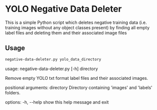 # YOLO Negative Data Deleter

This is a simple Python script which deletes negative training data (i.e. training images without any object classes present) by finding all empty label files and deleting them and their associated image files

## Usage


```bash
negative-data-deleter.py yolo_data_directory
```

usage: negative-data-deleter.py [-h] directory

Remove empty YOLO txt format label files and their associated images.

positional arguments:
  directory   Directory containing 'images' and 'labels' folders.

options:
  -h, --help  show this help message and exit